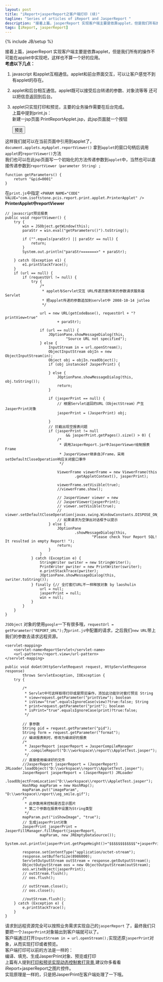 ```yaml
---
layout: post
title: "iReport+jasperReport之客户端打印 (续)"
tagline: "Series of articles of iReport and JasperReport "
description: "接着上篇，jasperReport 实现客户端主要是依靠applet，但是我们所有的操作不可能在applet中实现吧，这样也不算一个好的应用。"
tags: [iReport, jasperReport]
---
```

{% include JB/setup %}

接着上篇，jasperReport 实现客户端主要是依靠applet，但是我们所有的操作不可能在applet中实现吧，这样也不算一个好的应用。  
**考虑以下几点：**  
1. javascript 和applet互相通信。applet和前台界面交互，可以让客户感觉不到有applet的存在。  
2. applet和后台相互通信。applet既可以接受后台转递的参数、对象流等等 还可以把信息返回到后台。  
3. applet只实现打印和预览，主要的业务操作需要在后台完成。  
上篇中提到print.js：  
新建一jsp页面 PrintReportApplet.jsp，此jsp页面就一个按钮  

	<input type="submit" value="预览" onclick="reportViewer()" /> 
	
这样我们就可以在当前页面中引用到applet了， `document.applets.myApplet.reportViewer()` 拿到`applet`的窗口句柄后调用`applet`的`reportViewer()`方法  
我们也可以在此jsp页面写一个初始化的方法传递参数到`applet`中，当然也可以直接传递参数到`reportViewer（parameter String）;`
	
	function getParameters() { 
        return "&pid=0001"
	}
	
在`print.js`中指定 `<PARAM NAME="CODE" VALUE="com.isoftstone.pcis.report.print.applet.PrinterApplet" />`
**PrinterApplet中reportViewer** 
	
	// javascript预览报表
    public void reportViewer() {
        try {
            win = JSObject.getWindow(this);
            paraStr = win.eval("getParameters()").toString();

            if ("".equals(paraStr) || paraStr == null) {
                return;
            }
            System.out.println("paraStr=======>" + paraStr);

        } catch (Exception e1) {
            e1.printStackTrace();
        }
        if (url == null) {
            if (requestUrl != null) {
                try {
                    /*
                     * applet与Servlet交互 URL传递页面传来的参数请求服务器Servlet
                     * 把applet传递的参数追加到servlet中 2008-10-14 jutleo
                     */

                    url = new URL(getCodeBase(), requestUrl + "?printView=true"
                            + paraStr);

                    if (url == null) {
                        JOptionPane.showMessageDialog(this,
                                "Source URL not specified");
                    } else {
                        InputStream in = url.openStream();
                        ObjectInputStream objIn = new ObjectInputStream(in);
                        Object obj = objIn.readObject();
                        if (obj instanceof JasperPrint) {

                        } else {
                            JOptionPane.showMessageDialog(this, obj.toString());
                            return;
                        }

                        if (jasperPrint == null) {
                            // 根据Servlet返回的URL（ObjectStream）产生JasperPrint对象
                            jasperPrint = (JasperPrint) obj;

                        }
                        // 拦截出现空报表问题
                        if (jasperPrint != null
                                && jasperPrint.getPages().size() > 0) {
                            /*
                             * 调用JasperReport.jar中JasperViewer绘制报表Frame
                             * JasperViewer继承自JFrame，采用setDefaultCloseOperation响应关闭窗口事件
                             */

                            ViewerFrame viewerFrame = new ViewerFrame(this
                                    .getAppletContext(), jasperPrint);
                            
                            viewerFrame.setVisible(true);
                            //viewerFrame.show();

                            // JasperViewer viewer = new
                            // JasperViewer(jasperPrint);
                            // viewer.setVisible(true);
                            // viewer.setDefaultCloseOperation(javax.swing.WindowConstants.DISPOSE_ON_CLOSE);
                            // 如果请求为空弹出对话框予以提示
                        } else {
                            JOptionPane
                                    .showMessageDialog(this,
                                            "Please check Your Report SQL! It resulted in empty Report! ");
                            return;
                        }
                    }
                } catch (Exception e) {
                    StringWriter swriter = new StringWriter();
                    PrintWriter pwriter = new PrintWriter(swriter);
                    e.printStackTrace(pwriter);
                    JOptionPane.showMessageDialog(this, swriter.toString());
                } finally {// 全打套打URL不一样释放对象 by laoshulin
                    url = null;
                    jasperPrint = null;
                    win = null;
                }
            }
        }
    }
	
`JSObject` 对象的使用`google`一下有很多哦，`requestUrl = getParameter("REPORT_URL");`为`print.js`中配置的请求，之后我们`new URL`带上我们的参数去请求远程资源。  
	
	<servlet-mapping>
        <servlet-name>ReportServlet</servlet-name>
        <url-pattern>/report.view</url-pattern>
    </servlet-mapping>
	
	public void doGet(HttpServletRequest request, HttpServletResponse response)
            throws ServletException, IOException {
        try {

            /*
             * Servlet中可这样取得打印或是预览操作，添加此功能针对套打预览 String
             * view=request.getParameter("printView"); boolean
             * isView="true".equalsIgnoreCase(view)?true:false; String
             * print=request.getParameter("print"); boolean
             * isPrint="true".equalsIgnoreCase(print)?true:false;
             */

            // 拿参数
            String pid = request.getParameter("pid");
            String form = request.getParameter("format");
            // 编译报表耗时，修改为编译好的报表
            /*
             * JasperReport jasperReport = JasperCompileManager
             * .compileReport("D:\\workspace\\report\\AppletTest.jasper");
             */
            // 直接使用编译好的文件
			//JasperReport jasperReport = (JasperReport) JRLoader.loadObject("D:\\workspace\\report\\AppletTest.jasper");
            JasperReport jasperReport = (JasperReport) JRLoader
                    .loadObjectFromLocation("D:\\workspace\\report\\AppletTest.jasper");
            HashMap mapParam = new HashMap();
            mapParam.put("imageParam", "D:\\workspace\\report\\eg_smile.gif");
            /*
             * 此参数用来控制是否显示图片
             * 第二个参数在报表中设置为String类型
             */
            mapParam.put("isShowImage", "true");
            // 生成jasperPrint对象
            JasperPrint jasperPrint = JasperFillManager.fillReport(jasperReport,
                    mapParam, new JREmptyDataSource());
            System.out.println(jasperPrint.getPageHeight()+"$$$$$$$$$$$$"+jasperPrint.getPageWidth()+"**********"+jasperPrint.getPages());
            
			response.setContentType("application/octet-stream");
			response.setBufferSize(8986000);
			ServletOutputStream outStream = response.getOutputStream();
			ObjectOutputStream oos = new ObjectOutputStream(outStream);
			oos.writeObject(jasperPrint);
			// outStream.flush();
			// oos.flush();
			
			// outStream.close();
			// oos.close();
            
            //outStream.flush();
        } catch (Exception e) {
            e.printStackTrace();
        }
    }
	
请求到远程资源完全可以按照业务需求实现自己的`jasperReport` 了，最终我们只要把一个`JasperPrint`对象输出到客户端就可以了。  
客户端通过打开`InputStream in = url.openStream();`实现还原`jasperPrint`对象，从而实现打印或者预览。  
客户端打印可以前的方法是一样的：  
编译、填充、生成JasperPrint对象、预览或打印  
上篇有人提到[打印和预览实现动态控制套打背景][images_jasper],建议你多看看 iReport+jasperReport之图片控件。  
实现原理是一样的，只是把JasperPrint在客户端处理了一下哦。

[images_jasper]: http://jutleo.github.io/2013/05/03/iReport-jasperReport-11/